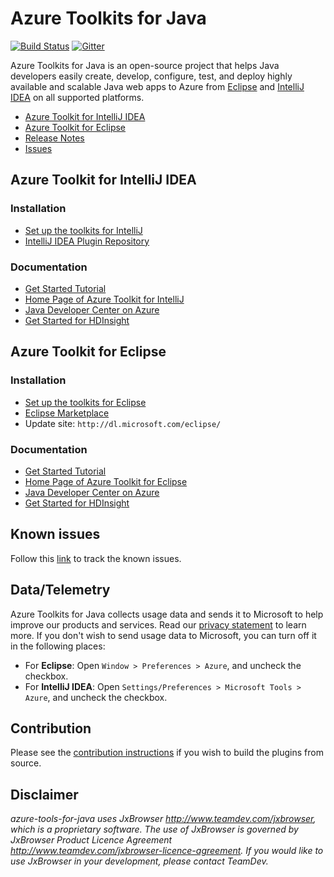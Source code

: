 # Azure Toolkits for Java 

[![Build Status](https://dev.azure.com/mseng/VSJava/_apis/build/status/Azure-Toolkits-For-Java/Azure-Toolkits-for-Java-CI-IntelliJ-Java11?branchName=develop)](https://dev.azure.com/mseng/VSJava/_build/latest?definitionId=10753&branchName=develop)
[![Gitter](https://badges.gitter.im/Microsoft/azure-tools-for-java.svg)](https://gitter.im/Microsoft/azure-tools-for-java?utm_source=badge&utm_medium=badge&utm_campaign=pr-badge)

Azure Toolkits for Java is an open-source project that helps Java developers easily create, develop, configure, test, and deploy highly available and scalable Java web apps to Azure from [Eclipse](https://docs.microsoft.com/en-us/java/azure/eclipse/azure-toolkit-for-eclipse) and [IntelliJ IDEA](https://docs.microsoft.com/en-us/java/azure/intellij/azure-toolkit-for-intellij) on all supported platforms. 
* [Azure Toolkit for IntelliJ IDEA](https://docs.microsoft.com/en-us/java/azure/intellij/azure-toolkit-for-intellij)
* [Azure Toolkit for Eclipse](https://docs.microsoft.com/en-us/java/azure/eclipse/azure-toolkit-for-eclipse)
* [Release Notes](https://github.com/Microsoft/azure-tools-for-java/releases)
* [Issues](https://github.com/Microsoft/azure-tools-for-java/issues)

## Azure Toolkit for IntelliJ IDEA

### Installation
* [Set up the toolkits for IntelliJ](https://docs.microsoft.com/en-us/java/azure/intellij/azure-toolkit-for-intellij-installation)
* [IntelliJ IDEA Plugin Repository](https://plugins.jetbrains.com/plugin/8053?pr=idea)

### Documentation 
* [Get Started Tutorial](https://docs.microsoft.com/en-us/azure/app-service-web/app-service-web-intellij-create-hello-world-web-app)
* [Home Page of Azure Toolkit for IntelliJ](https://docs.microsoft.com/en-us/java/azure/intellij/azure-toolkit-for-intellij)
* [Java Developer Center on Azure](https://docs.microsoft.com/en-us/java/azure/)
* [Get Started for HDInsight](https://docs.microsoft.com/en-us/azure/hdinsight/hdinsight-apache-spark-intellij-tool-plugin)

## Azure Toolkit for Eclipse

### Installation

* [Set up the toolkits for Eclipse](https://docs.microsoft.com/en-us/java/azure/eclipse/azure-toolkit-for-eclipse-installation)  
* [Eclipse Marketplace](http://marketplace.eclipse.org/content/azure-toolkit-eclipse)
* Update site: `http://dl.microsoft.com/eclipse/` 

### Documentation
* [Get Started Tutorial](https://docs.microsoft.com/azure/app-service-web/app-service-web-eclipse-create-hello-world-web-app)
* [Home Page of Azure Toolkit for Eclipse](https://docs.microsoft.com/en-us/java/azure/eclipse/azure-toolkit-for-eclipse)
* [Java Developer Center on Azure](https://docs.microsoft.com/en-us/java/azure/)
* [Get Started for HDInsight](https://docs.microsoft.com/en-us/azure/hdinsight/hdinsight-apache-spark-eclipse-tool-plugin)

## Known issues
Follow this [link](https://github.com/Microsoft/azure-tools-for-java/issues?q=is%3Aissue+label%3Aknown-issue) to track the known issues.

## Data/Telemetry
Azure Toolkits for Java collects usage data and sends it to Microsoft to help improve our products and services. Read our [privacy statement](https://go.microsoft.com/fwlink/?LinkID=620956) to learn more. If you don't wish to send usage data to Microsoft, you can turn off it in the following places:
* For **Eclipse**: Open `Window > Preferences > Azure`, and uncheck the checkbox.
* For **IntelliJ IDEA**: Open `Settings/Preferences > Microsoft Tools > Azure`, and uncheck the checkbox.

## Contribution
Please see the [contribution instructions](CONTRIBUTING.md) if you wish to build the plugins from source.

## Disclaimer
*azure-tools-for-java uses JxBrowser http://www.teamdev.com/jxbrowser, which is a proprietary software. The use of JxBrowser is governed by JxBrowser Product Licence Agreement http://www.teamdev.com/jxbrowser-licence-agreement. If you would like to use JxBrowser in your development, please contact TeamDev.*

